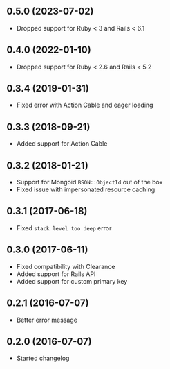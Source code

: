 ## 0.5.0 (2023-07-02)

- Dropped support for Ruby < 3 and Rails < 6.1

## 0.4.0 (2022-01-10)

- Dropped support for Ruby < 2.6 and Rails < 5.2

## 0.3.4 (2019-01-31)

- Fixed error with Action Cable and eager loading

## 0.3.3 (2018-09-21)

- Added support for Action Cable

## 0.3.2 (2018-01-21)

- Support for Mongoid `BSON::ObjectId` out of the box
- Fixed issue with impersonated resource caching

## 0.3.1 (2017-06-18)

- Fixed `stack level too deep` error

## 0.3.0 (2017-06-11)

- Fixed compatibility with Clearance
- Added support for Rails API
- Added support for custom primary key

## 0.2.1 (2016-07-07)

- Better error message

## 0.2.0 (2016-07-07)

- Started changelog
